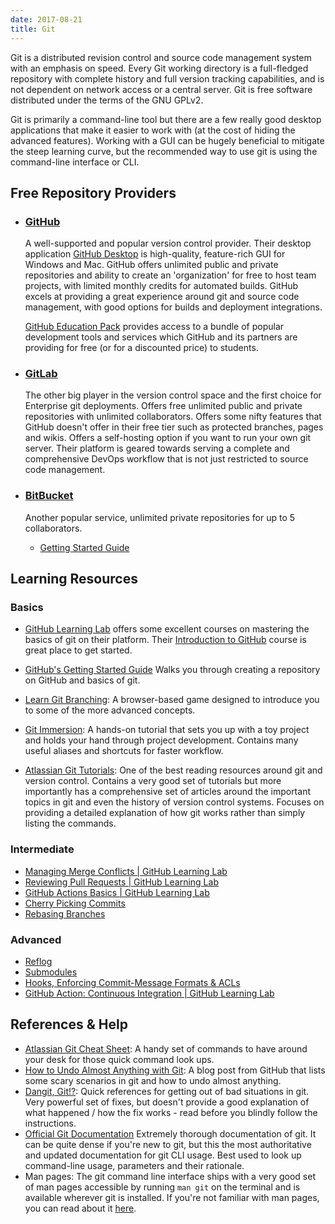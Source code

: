 ```yaml
---
date: 2017-08-21
title: Git
---
```

Git is a distributed revision control and source code management system with an emphasis on speed. Every Git working directory is a full-fledged repository with complete history and full version tracking capabilities, and is not dependent on network access or a central server. Git is free software distributed under the terms of the GNU GPLv2.

Git is primarily a command-line tool but there are a few really good desktop applications that make it easier to work with (at the cost of hiding the advanced features). Working with a GUI can be hugely beneficial to mitigate the steep learning curve, but the recommended way to use git is using the command-line interface or CLI.

## Free Repository Providers
- ### [GitHub](https://www.github.com/)
  A well-supported and popular version control provider. Their desktop application [GitHub Desktop](https://desktop.github.com/) is high-quality, feature-rich GUI for Windows and Mac. GitHub offers unlimited public and private repositories and ability to create an 'organization' for free to host team projects, with limited monthly credits for automated builds. GitHub excels at providing a great experience around git and source code management, with good options for builds and deployment integrations.

  [GitHub Education Pack](https://education.github.com/pack) provides access to a bundle of popular development tools and services which GitHub and its partners are providing for free (or for a discounted price) to students.
- ### [GitLab](https://gitlab.com/explore)
  The other big player in the version control space and the first choice for Enterprise git deployments. Offers free unlimited public and private repositories with unlimited collaborators. Offers some nifty features that GitHub doesn't offer in their free tier such as protected branches, pages and wikis. Offers a self-hosting option if you want to run your own git server. Their platform is geared towards serving a complete and comprehensive DevOps workflow that is not just restricted to source code management.

- ### [BitBucket](https://bitbucket.org/)
  Another popular service, unlimited private repositories for up to 5 collaborators.
  - [Getting Started Guide](https://confluence.atlassian.com/display/BITBUCKET/Bitbucket+101)

## Learning Resources

### Basics
- [GitHub Learning Lab](https://lab.github.com/) offers some excellent courses on mastering the basics of git on their platform. Their [Introduction to GitHub](https://lab.github.com/githubtraining/introduction-to-github) course is great place to get started.
- [GitHub's Getting Started Guide](https://help.github.com/)
  Walks you through creating a repository on GitHub and basics of git.

- [Learn Git Branching](https://learngitbranching.js.org/):
  A browser-based game designed to introduce you to some of the more advanced concepts.

- [Git Immersion](http://gitimmersion.com/):
A hands-on tutorial that sets you up with a toy project and holds your hand through project development. Contains many useful aliases and shortcuts for faster workflow.

- [Atlassian Git Tutorials](https://www.atlassian.com/git/tutorials):
One of the best reading resources around git and version control. Contains a very good set of tutorials but more importantly has a comprehensive set of articles around the important topics in git and even the history of version control systems. Focuses on providing a detailed explanation of how git works rather than simply listing the commands.

### Intermediate

- [Managing Merge Conflicts | GitHub Learning Lab](https://lab.github.com/githubtraining/managing-merge-conflicts)
- [Reviewing Pull Requests | GitHub Learning Lab](https://lab.github.com/githubtraining/reviewing-pull-requests)
- [GitHub Actions Basics | GitHub Learning Lab](https://lab.github.com/githubtraining/github-actions:-hello-world)
- [Cherry Picking Commits](https://www.atlassian.com/git/tutorials/cherry-pick)
- [Rebasing Branches](https://docs.github.com/en/get-started/using-git/about-git-rebase)

### Advanced
- [Reflog](https://www.atlassian.com/git/tutorials/rewriting-history/git-reflog)
- [Submodules](https://git-scm.com/book/en/v2/Git-Tools-Submodules)
- [Hooks, Enforcing Commit-Message Formats & ACLs](https://git-scm.com/book/en/v2/Customizing-Git-An-Example-Git-Enforced-Policy)
- [GitHub Action: Continuous Integration | GitHub Learning Lab](https://lab.github.com/githubtraining/github-actions:-continuous-integration)

## References & Help
- [Atlassian Git Cheat Sheet](https://www.atlassian.com/git/tutorials/atlassian-git-cheatsheet): A handy set of commands to have around your desk for those quick command look ups.
- [How to Undo Almost Anything with Git](https://github.blog/2015-06-08-how-to-undo-almost-anything-with-git/): A blog post from GitHub that lists some scary scenarios in git and how to undo almost anything.
- [Dangit, Git!?](https://dangitgit.com/): Quick references for getting out of bad situations in git. Very powerful set of fixes, but doesn't provide a good explanation of what happened / how the fix works - read before you blindly follow the instructions.
- [Official Git Documentation](http://git-scm.com/documentation)
Extremely thorough documentation of git. It can be quite dense if you're new to git, but this the most authoritative and updated documentation for git CLI usage. Best used to look up command-line usage, parameters and their rationale.
- Man pages: The git command line interface ships with a very good set of man pages accessible by running `man git` on the terminal and is available wherever git is installed. If you're not familiar with man pages, you can read about it [here](https://itsfoss.com/linux-man-page-guide/).